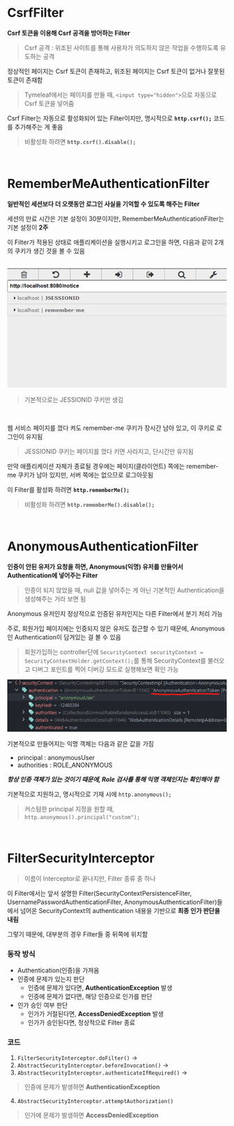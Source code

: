 # CsrfFilter
**Csrf 토큰을 이용해 Csrf 공격을 방어하는 Filter**
  > Csrf 공격 : 위조된 사이트를 통해 사용자가 의도하지 않은 작업을 수행하도록 유도하는 공격

정상적인 페이지는 Csrf 토큰이 존재하고, 위조된 페이지는 Csrf 토큰이 없거나 잘못된 토큰이 존재함
  > Tymeleaf에서는 페이지를 만들 때, `<input type="hidden">`으로 자동으로 Csrf 토큰을 넣어줌

Csrf Filter는 자동으로 활성화되어 있는 Filter이지만, 명시적으로 **`http.csrf();`** 코드를 추가해주는 게 좋음
  > 비활성화 하려면 **`http.csrf().disable();`**

<br>

# RememberMeAuthenticationFilter
**일반적인 세션보다 더 오랫동안 로그인 사실을 기억할 수 있도록 해주는 Filter**

세션의 만료 시간은 기본 설정이 30분이지만, RememberMeAuthenticationFilter는 기본 설정이 **2주**

이 Filter가 적용된 상태로 애플리케이션을 실행시키고 로그인을 하면, 다음과 같이 2개의 쿠키가 생긴 것을 볼 수 있음

<br>

<img src = https://github.com/bangjaeyoung/TIL/blob/main/img/Spring%20Framework/Security/RememberMeAuthenticationFilter.png>
 
> 기본적으로는 JESSIONID 쿠키만 생김

<br>

웹 서비스 페이지를 껐다 켜도 remember-me 쿠키가 장시간 남아 있고, 이 쿠키로 로그인이 유지됨
> JESSIONID 쿠키는 페이지를 껐다 키면 사라지고, 단시간만 유지됨

만약 애플리케이션 자체가 종료될 경우에는 페이지(클라이언트) 쪽에는 remember-me 쿠키가 남아 있지만, 서버 쪽에는 없으므로 로그아웃됨

이 Filter를 활성화 하려면 **`http.rememberMe();`**
> 비활성화 하려면 **`http.rememberMe().disable();`**

<br>

# AnonymousAuthenticationFilter
**인증이 안된 유저가 요청을 하면, Anonymous(익명) 유저를 만들어서 Authentication에 넣어주는 Filter**
> 인증이 되지 않았을 때, null 값을 넣어주는 게 아닌 기본적인 Authentication을 생성해주는 거라 보면 됨

Anonymous 유저인지 정상적으로 인증된 유저인지는 다른 Filter에서 분기 처리 가능

주로, 회원가입 페이지에는 인증되지 않은 유저도 접근할 수 있기 때문에, Anonymous인 Authentication이 담겨있는 걸 볼 수 있음
> 회원가입하는 controller단에 `SecurityContext securityContext = SecurityContextHolder.getContext();`를 통해 SecurityContext를 불러오고 디버그 포인트를 찍어 디버깅 모드로 실행해보면 확인 가능
<img src=https://github.com/bangjaeyoung/TIL/blob/main/img/Spring%20Framework/Security/AnonymousAuthenticationFilter.png>

기본적으로 만들어지는 익명 객체는 다음과 같은 값을 가짐
- principal : anonymousUser
- authorities : ROLE_ANONYMOUS

***항상 인증 객체가 있는 것이기 때문에, Role 검사를 통해 익명 객체인지는 확인해야 함***

기본적으로 지원하고, 명시적으로 기재 시에 `http.anonymous();`
> 커스텀한 principal 지정을 원할 때, `http.anonymous().principal("custom");`

<br>

# FilterSecurityInterceptor
> 이름이 Interceptor로 끝나지만, Filter 종류 중 하나

이 Filter에서는 앞서 설명한 Filter(SecurityContextPersistenceFilter, UsernamePasswordAuthenticationFilter, AnonymousAuthenticationFilter)들에서 넘어온 SecurityContext의 authentication 내용을 기반으로 **최종 인가 판단을 내림**

그렇기 때문에, 대부분의 경우 Filter들 중 뒤쪽에 위치함

### 동작 방식
- Authentication(인증)을 가져옴
- 인증에 문제가 있는지 판단
  - 인증에 문제가 있다면, **AuthenticationException** 발생
  - 인증에 문제가 없다면, 해당 인증으로 인가를 판단
- 인가 승인 여부 판단
  - 인가가 거절된다면, **AccessDeniedException** 발생
  - 인가가 승인된다면, 정상적으로 Filter 종료

### 코드
1. ``FilterSecurityInterceptor.doFilter()`` ->
2. ``AbstractSecurityInterceptor.beforeInvocation()`` ->
3. ``AbstractSecurityInterceptor.authenticateIfRequired()`` ->
  > 인증에 문제가 발생하면 **AuthenticationException**
4. ``AbstractSecurityInterceptor.attemptAuthorization()``
  > 인가에 문제가 발생하면 **AccessDeniedException**
